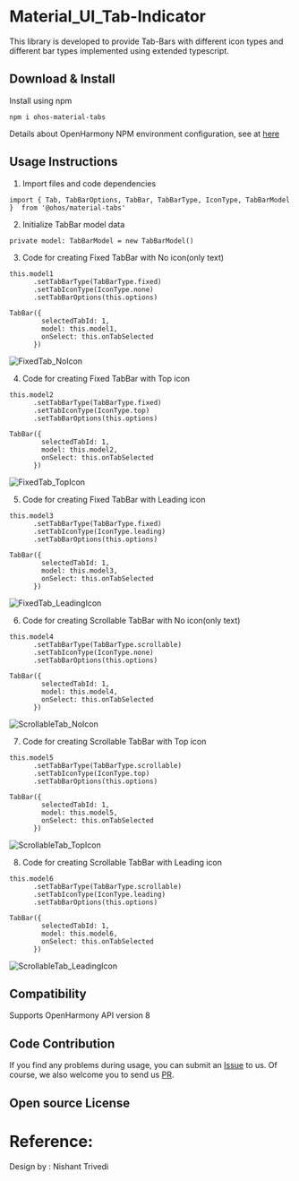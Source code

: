 # Material_UI_Tab-Indicator

This library is developed to provide Tab-Bars with different icon types and different bar types implemented using extended typescript.

## Download & Install

Install using npm

```npm i ohos-material-tabs```

Details about OpenHarmony NPM environment configuration, see
at [here](https://gitee.com/openharmony-tpc/docs/blob/master/OpenHarmony_npm_usage.md)

## Usage Instructions


1. Import files and code dependencies

```ets
import { Tab, TabBarOptions, TabBar, TabBarType, IconType, TabBarModel }  from '@ohos/material-tabs'
```

2. Initialize TabBar model data

```
private model: TabBarModel = new TabBarModel()
```

3. Code for creating Fixed TabBar with No icon(only text)

```
this.model1
      .setTabBarType(TabBarType.fixed)
      .setTabIconType(IconType.none)
      .setTabBarOptions(this.options)
      
TabBar({
        selectedTabId: 1,
        model: this.model1,
        onSelect: this.onTabSelected
      })
```
![FixedTab_NoIcon](https://user-images.githubusercontent.com/82766420/174062780-1c180681-c7a2-4573-913e-dece1013607e.png)

4. Code for creating Fixed TabBar with Top icon

```
this.model2
      .setTabBarType(TabBarType.fixed)
      .setTabIconType(IconType.top)
      .setTabBarOptions(this.options)
 
TabBar({
        selectedTabId: 1,
        model: this.model2,
        onSelect: this.onTabSelected
      })
```
![FixedTab_TopIcon](https://user-images.githubusercontent.com/82766420/174062838-d6333fe7-cddb-4158-b9f9-ef5b16159e82.png)

5. Code for creating Fixed TabBar with Leading icon

```
this.model3
      .setTabBarType(TabBarType.fixed)
      .setTabIconType(IconType.leading)
      .setTabBarOptions(this.options)
      
TabBar({
        selectedTabId: 1,
        model: this.model3,
        onSelect: this.onTabSelected
      })
```
![FixedTab_LeadingIcon](https://user-images.githubusercontent.com/82766420/174062884-92512aba-c431-4e3d-83c6-b8eea8d3123e.png)

6. Code for creating Scrollable TabBar with No icon(only text)

```
this.model4
      .setTabBarType(TabBarType.scrollable)
      .setTabIconType(IconType.none)
      .setTabBarOptions(this.options)
      
TabBar({
        selectedTabId: 1,
        model: this.model4,
        onSelect: this.onTabSelected
      })
```
![ScrollableTab_NoIcon](https://user-images.githubusercontent.com/82766420/174062930-1b1e36b2-c333-4ad1-aaf1-3202e90f4ca0.png)

7. Code for creating Scrollable TabBar with Top icon

```
this.model5
      .setTabBarType(TabBarType.scrollable)
      .setTabIconType(IconType.top)
      .setTabBarOptions(this.options)
      
TabBar({
        selectedTabId: 1,
        model: this.model5,
        onSelect: this.onTabSelected
      })
```
![ScrollableTab_TopIcon](https://user-images.githubusercontent.com/82766420/174062969-20507926-89f2-4060-b19c-6c5ef7ca19b4.png)

8. Code for creating Scrollable TabBar with Leading icon

```
this.model6
      .setTabBarType(TabBarType.scrollable)
      .setTabIconType(IconType.leading)
      .setTabBarOptions(this.options)
      
TabBar({
        selectedTabId: 1,
        model: this.model6,
        onSelect: this.onTabSelected
      })
```
![ScrollableTab_LeadingIcon](https://user-images.githubusercontent.com/82766420/174062997-88dc48f7-610d-4428-aa84-57e4a7112ca3.png)

## Compatibility

Supports OpenHarmony API version 8

## Code Contribution

If you find any problems during usage, you can submit
an [Issue](https://github.com/N4-Nishant/Material_TabBar/issues) to us. Of course, we also welcome you to
send us [PR](https://github.com/N4-Nishant/Material_TabBar/pulls).

## Open source License



# Reference:

Design by : Nishant Trivedi
